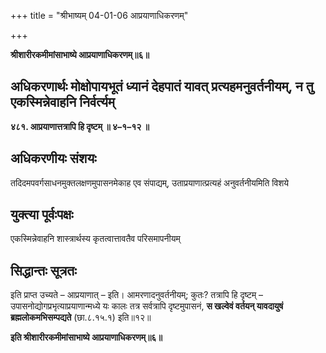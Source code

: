 +++
title = "श्रीभाष्यम् 04-01-06 आप्रयाणाधिकरणम्"

+++


**श्रीशारीरकमीमांसाभाष्ये आप्रयाणाधिकरणम्॥६॥**

## अधिकरणार्थः मोक्षोपायभूतं ध्यानं देहपातं यावत् प्रत्यहमनुवर्तनीयम्, न तु एकस्मिन्नेवाहनि निर्वर्त्यम्

**४८१. आप्रयाणात्तत्रापि हि दृष्टम् ॥ ४–१–१२ ॥**

## अधिकरणीयः संशयः

तदिदमपवर्गसाधनमुक्तलक्षणमुपासनमेकाह एव संपाद्यम्, उताप्रयाणात्प्रत्यहं अनुवर्तनीयमिति विशये

## युक्त्या पूर्वःपक्षः

एकस्मिन्नेवाहनि शास्त्रार्थस्य कृतत्वात्तावतैव परिसमापनीयम्

## सिद्धान्तः सूत्रतः

इति प्राप्त उच्यते – आप्रयाणात् – इति। आमरणादनुवर्तनीयम्; कुतः? तत्रापि हि दृष्टम् – उपासनोद्योगप्रभृत्याप्रयाणान्मध्ये यः कालः तत्र सर्वत्रापि दृष्टमुपासनं, **स खल्वेवं वर्तयन् यावदायुषं ब्रह्मलोकमभिसम्पद्यते** (छा.८.१५.१) इति॥१२॥

**इति श्रीशारीरकमीमांसाभाष्ये आप्रयाणाधिकरणम्॥६॥**


